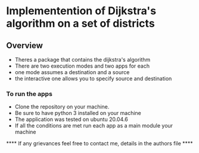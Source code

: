 # Implementention of Dijkstra's algorithm on a set of districts
## Overview
- Theres a package that contains the dijkstra's algorithm
- There are two execution modes and two apps for each
- one mode assumes a destination and a source
- the interactive one allows you to specify source and destination

### To run the apps
- Clone the repository on your machine.
- Be sure to have python 3 installed on your machine
- The application was tested on ubuntu 20.04.6
- If all the conditions are met run each app as a main module your machine

**** If any grievances feel free to contact me, details in the authors file ****

